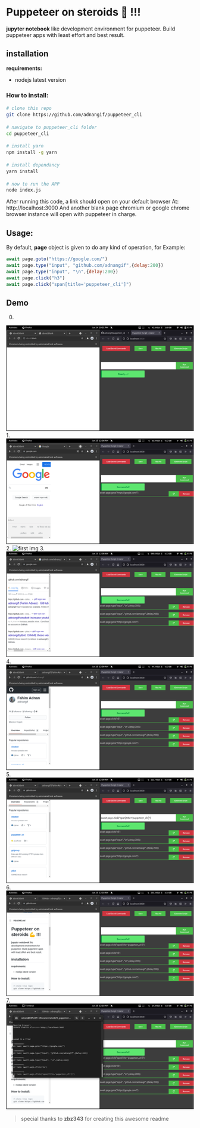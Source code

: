 # Puppeteer on steroids :muscle: !!!

**jupyter notebook** like development environment for puppeteer. Build puppeteer apps with least effort and best result.

## installation

**requirements:**

* nodejs latest version

### How to install:

```bash
# clone this repo
git clone https://github.com/adnangif/puppeteer_cli 

# navigate to puppeteer_cli folder
cd puppeteer_cli 

# install yarn
npm install -g yarn

# install dependancy
yarn install

# now to run the APP
node index.js
```

After running this code, a link should open on your default browser At: http://localhost:3000
And another blank page chromium or google chrome browser instance will open with puppeteer in charge. 

## Usage:
By default, **page** object is given to do any kind of operation, for Example:

```javascript
await page.goto("https://google.com/")
await page.type("input", "github.com/adnangif",{delay:200})
await page.type("input", "\n",{delay:200})
await page.click("h3")
await page.click("span[title='puppeteer_cli']")

```
## Demo

0.
![first img](https://github.com/adnangif/puppeteer_cli/blob/final/demo/demo_goto_this_repo/demo_0.png)
1.
![first img](https://github.com/adnangif/puppeteer_cli/blob/final/demo/demo_goto_this_repo/demo_21.png)
2.
![first img](https://github.com/adnangif/puppeteer_cli/blob/final/demo/demo_goto_this_repo/demo_22.png)
3.
![first img](https://github.com/adnangif/puppeteer_cli/blob/final/demo/demo_goto_this_repo/demo_24.png)
4.
![first img](https://github.com/adnangif/puppeteer_cli/blob/final/demo/demo_goto_this_repo/demo_25.png)
5.
![first img](https://github.com/adnangif/puppeteer_cli/blob/final/demo/demo_goto_this_repo/demo_26.png)
6.
![first img](https://github.com/adnangif/puppeteer_cli/blob/final/demo/demo_goto_this_repo/demo_27.png)
7.
![first img](https://github.com/adnangif/puppeteer_cli/blob/final/demo/demo_goto_this_repo/demo_28.png)


> special thanks to **zbz343** for creating this awesome readme
